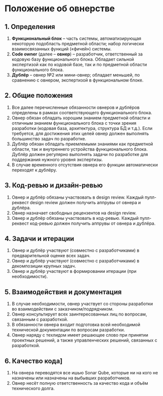 # Положение об овнерстве

## 1. Определения

1. **Функциональный блок** – часть системы, автоматизирующая некоторую подобласть предметной области; набор логически взаимосвязанных функций («фичей») системы.
2. **Code owner** (далее – **овнер**) – разработчик, ответственный за кодовую базу функционального блока. Обладает сильной экспертизой как по кодовой базе, так и по предметной области функционального блока.
3. **Дублёр** – овнер №2 или мини-овнер; обладает меньшей, по сравнению с овнером, экспертизой в функциональном блоке.

## 2. Общие положения

1. Все далее перечисленные обязанности овнеров и дублёров определены в рамках соответствующего функционального блока.
2. Овнер обязан обладать хорошим знанием предметной области и отличным знанием функционального блока с точки зрения разработки (кодовая база, архитектура, структура БД и т.д.). Если требуется, для достижения этих целей овнер должен выполнять большинство задач по разработке.
3. Дублёр обязан обладать приемлемыми знаниями как предметной области, так и внутреннего устройства функционального блока. Дублёр должен регулярно выполнять задачи по разработке для поддержания нужного уровня экспертизы.
4. В случае временного отсутствия овнера его функции автоматически переходят к дублёру.

## 3. Код-ревью и дизайн-ревью

1. Овнер и дублёр обязаны участвовать в design review. Каждый пулл-реквест design review должен получить аппрувы от овнера и дублёра.
2. Овнер назначает свободных рецензентов на design review.
3. Овнер и дублёр обязаны участвовать в код-ревью. Каждый пулл-реквест код-ревью должен получить аппрувы от овнера и дублёра.

## 4. Задачи и итерации

1. Овнер и дублёр участвуют (совместно с разработчиками) в предварительной оценке всех задач.
2. Овнер и дублёр участвуют (совместно с разработчиками) в декомпозиции крупных задач.
3. Овнер и дублёр участвуют в формировании итерации (при необходимости).

## 5. Взаимодействия и документация

1. В случае необходимости, овнер участвует со стороны разработки во взаимодействии с заказчиком/подрядчиком.
2. Овнер консультирует всех заинтересованных лиц по вопросам, связанным с разработкой.
3. В обязанности овнера входит подготовка всей необходимой технической документации по вопросам разработки.
4. Овнер наряду с техлидом имеет решающее слово при принятии проектных решений, а также управленческих решений, связанных с разработкой.

## 6. Качество кода]

1. На овнера переводятся все ишью Sonar Qube, которые ни на кого не назначены или назначены на выбывших разработчиков.
2. Овнер несёт полную ответственность за качество кода и объём технического долга.
